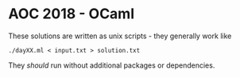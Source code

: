 # AOC 2018 - OCaml

These solutions are written as unix scripts - they generally work like
```shell
./dayXX.ml < input.txt > solution.txt
```
They _should_ run without additional packages or dependencies.
